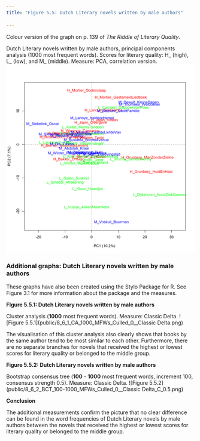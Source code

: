 ```yaml
---
title: "Figure 5.5: Dutch Literary novels written by male authors"

---
```


Colour version of the graph on p. 139 of *The Riddle of Literary Quality*.

Dutch Literary novels written by male authors, principal components analysis (1000 most frequent words).
Scores for literary quality: H_ (high), L_ (low), and M_ (middle). Measure: PCA, correlation version.
![Figure 5.5](public/8_6_0_PCA_1000_MFWs_Culled_0__PCA__corr.png)

### **Additional graphs: Dutch Literary novels written by male authors**

These graphs have also been created using the Stylo Package for R. See Figure 3.1 for more information about the package and the measures.


**FIgure 5.5.1: Dutch Literary novels written by male authors**

Cluster analysis (**1000** most frequent words). Measure: Classic Delta.
![Figure 5.5.1](public/8_6_1_CA_1000_MFWs_Culled_0__Classic Delta.png)

The visualisation of this cluster analysis also clearly shows that books by the same author tend to be most similar to each other. Furthermore, there are no separate branches for novels that received the highest or lowest scores for literary quality or belonged to the middle group.

**Figure 5.5.2: Dutch Literary novels written by male authors**

Bootstrap consensus tree (**100** - **1000** most frequent words, increment 100, consensus strength 0.5). Measure: Classic Delta.
![Figure 5.5.2](public/8_6_2_BCT_100-1000_MFWs_Culled_0__Classic Delta_C_0.5.png)

**Conclusion**

The additional measurements confirm the picture that no clear difference can be found in the word frequencies of Dutch Literary novels by male authors between the novels that received the highest or lowest scores for literary quality or belonged to the middle group.

